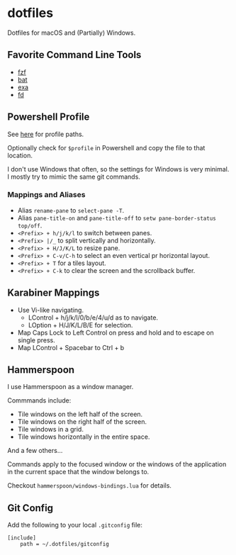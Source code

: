 # dotfiles

Dotfiles for macOS and (Partially) Windows.

## Favorite Command Line Tools

- [fzf](https://github.com/junegunn/fzf)
- [bat](https://github.com/sharkdp/bat)
- [exa](https://the.exa.website/)
- [fd](https://github.com/sharkdp/fd)

## Powershell Profile

See [here](https://blogs.technet.microsoft.com/heyscriptingguy/2012/05/21/understanding-the-six-powershell-profiles/) for profile paths.

Optionally check for `$profile` in Powershell and copy the file to that location.

I don't use Windows that often, so the settings for Windows is very minimal.
I mostly try to mimic the same git commands.

### Mappings and Aliases

- Alias `rename-pane` to `select-pane -T`.
- Alias `pane-title-on` and `pane-title-off` to `setw pane-border-status top/off`.
- `<Prefix> + h/j/k/l` to switch between panes.
- `<Prefix> |/_` to split vertically and horizontally.
- `<Prefix> + H/J/K/L` to resize pane.
- `<Prefix> + C-v/C-h` to select an even vertical pr horizontal layout.
- `<Prefix> + T` for a tiles layout.
- `<Prefix> + C-k` to clear the screen and the scrollback buffer.

## Karabiner Mappings

- Use Vi-like navigating.
    + LControl + h/j/k/l/0/b/e/4/u/d as to navigate.
    + LOption + H/J/K/L/B/E for selection.
- Map Caps Lock to Left Control on press and hold and to escape on single
  press.
- Map LControl + Spacebar to Ctrl + b

## Hammerspoon

I use Hammerspoon as a window manager.

Commmands include:

+ Tile windows on the left half of the screen.
+ Tile windows on the right half of the screen.
+ Tile windows in a grid.
+ Tile windows horizontally in the entire space.

And a few others...

Commands apply to the focused window or the windows of the application in the
current space that the window belongs to.

Checkout `hammerspoon/windows-bindings.lua` for details.

## Git Config

Add the following to your local `.gitconfig` file:

```gitconfig
[include]
    path = ~/.dotfiles/gitconfig
```
